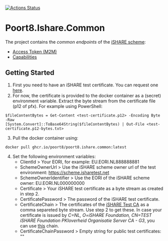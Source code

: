 [![Actions Status](https://github.com/POORT8/Poort8.Ishare.Common/workflows/Build%20and%20test/badge.svg)](https://github.com/POORT8/Poort8.Ishare.Common/actions)

# Poort8.Ishare.Common
The project contains the *common endpoints* of the [iSHARE scheme](https://dev.ishareworks.org/):

 - [Access Token (M2M)](https://dev.ishareworks.org/common/token.html)
 - [Capabilities](https://dev.ishareworks.org/common/capabilities.html)

## Getting Started

 1. First you need to have an iSHARE test certificate. You can request one [here](https://dev.ishareworks.org/demo-and-testing/test-certificates.html).
 2. For now, the certificate is provided to the docker container as a (secret) environment variable. Extract the byte stream from the certificate file (p12 of pfx). For example using PowerShell:
```
$fileContentBytes = Get-Content <test-certificate.p12> -Encoding Byte -Raw
[System.Convert]::ToBase64String($fileContentBytes) | Out-File <test-certificate.p12-bytes.txt>
```
 3. Pull the docker container using:
```
docker pull ghcr.io/poort8/poort8.ishare.common:latest
```
 4. Set the following environment variables:
    - ClientId > Your EORI, for example: EU.EORI.NL888888881
    - SchemeOwnerUrl > Use the iSHARE scheme owner url of the test environment: https://scheme.isharetest.net
    - SchemeOwnerIdentifier > Use the EORI of the iSHARE scheme owner: EU.EORI.NL000000000
    - Certificate > Your iSHARE test certificate as a byte stream as created in step 2.
    - CertificatePassword > The password of the iSHARE test certificate.
    - CertificateChain > The certificates of the [iSHARE Test CA](https://dev.ishareworks.org/demo-and-testing/test-certificates.html#ishare-test-ca) as a comma separeted byte stream. Use step 2 to get these. In case your certificate is issued by _C=NL, O=iSHARE Foundation, CN=TEST iSHARE Foundation PKIoverheid Organisatie Server CA - G3_, you can use [this](https://raw.githubusercontent.com/POORT8/Poort8.Ishare.Common/feature/readme/ishare-test-ca-chain.txt) chain.
    - CertificateChainPassword > Empty string for public test certificates: ""
